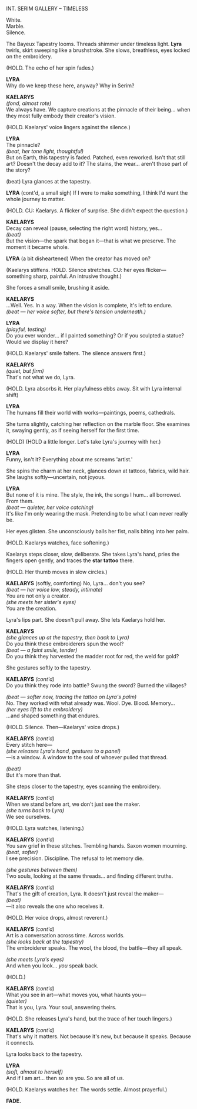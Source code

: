 INT. SERIM GALLERY – TIMELESS

White.  
Marble.  
Silence.


The Bayeux Tapestry looms. Threads shimmer under timeless light. **Lyra** twirls, skirt sweeping like a brushstroke. She slows, breathless, eyes locked on the embroidery.

(HOLD. The echo of her spin fades.)

**LYRA**  
Why do we keep these here, anyway? Why in Serim?

**KAELARYS**  
_(fond, almost rote)_  
We always have. We capture creations at the pinnacle of their being… when they most fully embody their creator's vision.

(HOLD. Kaelarys' voice lingers against the silence.)

**LYRA**  
The pinnacle?  
_(beat, her tone light, thoughtful)_  
But on Earth, this tapestry is faded. Patched, even reworked. Isn't that still art? Doesn't the decay add to it? The stains, the wear… aren't those part of the story?

(beat)
Lyra glances at the tapestry.

**LYRA** (cont'd, a small sigh) 
If I were to make something, I think I'd want the whole journey to matter.

(HOLD. CU: Kaelarys. A flicker of surprise. She didn't expect the question.)

**KAELARYS**  
Decay can reveal (pause, selecting the right word) history, yes…  
_(beat)_  
But the vision—the spark that began it—that is what we preserve. The moment it became whole.

**LYRA** (a bit disheartened)
When the creator has moved on?

(Kaelarys stiffens. HOLD. Silence stretches. CU: her eyes flicker—something sharp, painful. An intrusive thought.)

She forces a small smile, brushing it aside.

**KAELARYS**  
…Well. Yes. In a way. When the vision is complete, it's left to endure.  
_(beat — her voice softer, but there's tension underneath.)_

**LYRA**  
_(playful, testing)_  
Do you ever wonder… if I painted something? Or if you sculpted a statue? Would we display it here?

(HOLD. Kaelarys' smile falters. The silence answers first.)

**KAELARYS**  
_(quiet, but firm)_  
That's not what we do, Lyra.

(HOLD. Lyra absorbs it. Her playfulness ebbs away. Sit with Lyra internal shift)

**LYRA**  
The humans fill their world with works—paintings, poems, cathedrals. 

She turns slightly, catching her reflection on the marble floor.  She examines it, swaying gently, as if seeing herself for the first time.

(HOLD)
(HOLD a little longer.  Let's take Lyra's journey with her.)

**LYRA**  
Funny, isn't it? Everything about me screams 'artist.'

She spins the charm at her neck, glances down at tattoos, fabrics, wild hair. She laughs softly—uncertain, not joyous.

**LYRA**  
But none of it is mine. The style, the ink, the songs I hum… all borrowed. From them.  
_(beat — quieter, her voice catching)_  
It's like I'm only wearing the mask. Pretending to be what I can never really be.

Her eyes glisten. She unconsciously balls her fist, nails biting into her palm.

(HOLD. Kaelarys watches, face softening.)

Kaelarys steps closer, slow, deliberate. She takes Lyra's hand, pries the fingers open gently, and traces the **star tattoo** there.

(HOLD. Her thumb moves in slow circles.)

**KAELARYS** (softly, comforting) 
No, Lyra… don't you see?  
_(beat — her voice low, steady, intimate)_  
You are not only a creator.  
_(she meets her sister's eyes)_  
You are the creation.

 Lyra's lips part. She doesn't pull away. She lets Kaelarys hold her.

**KAELARYS**  
_(she glances up at the tapestry, then back to Lyra)_  
Do you think these embroiderers spun the wool?  
_(beat — a faint smile, tender)_  
Do you think they harvested the madder root for red, the weld for gold?

She gestures softly to the tapestry.

**KAELARYS** _(cont'd)_  
Do you think they rode into battle? Swung the sword? Burned the villages?

_(beat — softer now, tracing the tattoo on Lyra's palm)_  
No. They worked with what already was. Wool. Dye. Blood. Memory…  
_(her eyes lift to the embroidery)_  
…and shaped something that endures.

(HOLD. Silence. Then—Kaelarys' voice drops.)

**KAELARYS** _(cont'd)_  
Every stitch here—  
_(she releases Lyra's hand, gestures to a panel)_  
—is a window. A window to the soul of whoever pulled that thread.

_(beat)_  
But it's more than that.

She steps closer to the tapestry, eyes scanning the embroidery.

**KAELARYS** _(cont'd)_  
When we stand before art, we don't just see the maker.  
_(she turns back to Lyra)_  
We see ourselves.

(HOLD. Lyra watches, listening.)

**KAELARYS** _(cont'd)_  
You saw grief in these stitches. Trembling hands. Saxon women mourning.  
_(beat, softer)_  
I see precision. Discipline. The refusal to let memory die.

_(she gestures between them)_  
Two souls, looking at the same threads... and finding different truths.

**KAELARYS** _(cont'd)_  
That's the gift of creation, Lyra. It doesn't just reveal the maker—  
_(beat)_  
—it also reveals the one who receives it.

(HOLD. Her voice drops, almost reverent.)

**KAELARYS** _(cont'd)_  
Art is a conversation across time. Across worlds.  
_(she looks back at the tapestry)_  
The embroiderer speaks. The wool, the blood, the battle—they all speak.

_(she meets Lyra's eyes)_  
And when you look... _you_ speak back.

(HOLD.)

**KAELARYS** _(cont'd)_  
What you see in art—what moves you, what haunts you—  
_(quieter)_  
That is you, Lyra. Your soul, answering theirs.

(HOLD. She releases Lyra's hand, but the trace of her touch lingers.)

**KAELARYS** _(cont'd)_  
That's why it matters. Not because it's new, but because it speaks. Because it connects.

Lyra looks back to the tapestry.

**LYRA**  
_(soft, almost to herself)_  
And if I am art… then so are you. So are all of us.

(HOLD. Kaelarys watches her. The words settle. Almost prayerful.)

**FADE.**